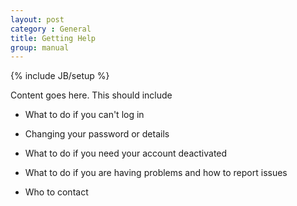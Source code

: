 ```yaml
---
layout: post
category : General
title: Getting Help
group: manual
---
```

{% include JB/setup %}

Content goes here. This should include
* What to do if you can't log in
* Changing your password or details
* What to do if you need your account deactivated

* What to do if you are having problems and how to report issues
* Who to contact

